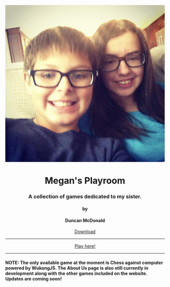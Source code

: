 <p align="center">
  <img src="img/imageofmeg.jpg">
</p>

<h1 align="center">Megan's Playroom</h1>
<h3 align="center">A collection of games dedicated to my sister.</h3>
<h4 align="center">by</h4>
<h4 align="center">Duncan McDonald</h4>
<p align="center">
  <a href="https://github.com/McDonaldDu/megans-playroom/archive/master.zip">Download</a>

</p>
<hr>
<p align="center">
  <a class="btn btn-success" href="https://mcdonalddu.github.io/megans-playroom/">Play here!</a>
</p>
<hr>
<p aligh="center">
   <h4><strong>NOTE: The only available game at the moment is Chess against computer powered by WukongJS. The About Us page is also still currently in development along with the other games included on the website. Updates are coming soon!</h4>
</p>
